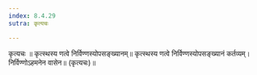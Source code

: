 ```yaml
---
index: 8.4.29
sutra: कृत्यचः

---
```

कृत्यचः ॥ कृत्स्थस्य णत्वे निर्विण्णस्योपसङ्ख्यानम्॥ कृत्स्थस्य णत्वे निर्विण्णस्योपसङ्ख्यानं कर्तव्यम्। निर्विण्णोऽहमनेन वासेन॥ (कृत्यचः)॥